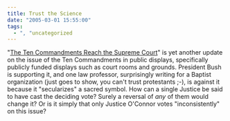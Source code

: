 ```yaml
---
title: Trust the Science
date: "2005-03-01 15:55:00"
tags:
  - ", "uncategorized
---
```

<p> "<a href="http://www.nytimes.com/2005/02/28/politics/28commandments.html?position=&ei=5088&en=04622c8714f6c1b2&ex=1267333200&partner=rssnyt&pagewanted=print&position=">The
Ten Commandments Reach the Supreme Court</a>" is yet another
update on the issue of the Ten Commandments in public displays,
specifically publicly funded displays such as court rooms and
grounds.  President Bush is supporting it, and one law professor,
surprisingly writing for a Baptist organization (just goes to
show, you can't trust protestants ;-), is against it because it
"secularizes" a sacred symbol.  How can a single Justice be said
to have cast the deciding vote?  Surely a reversal of <em>any</em>
of them would change it?  Or is it simply that only Justice O'Connor
votes "inconsistently" on this issue?  </p>

